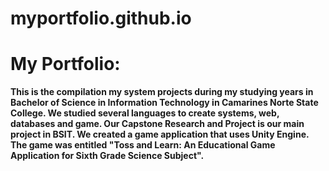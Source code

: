 # myportfolio.github.io
<h1><b>My Portfolio:<b><br></h1>
This is the compilation my system projects during my studying years in Bachelor of Science in Information Technology in Camarines Norte State College.
We studied several languages to create systems, web, databases and game. Our Capstone Research and Project is our main project in BSIT. We created a game 
application that uses Unity Engine. The game was entitled "Toss and Learn: An Educational Game Application for Sixth Grade Science Subject".
